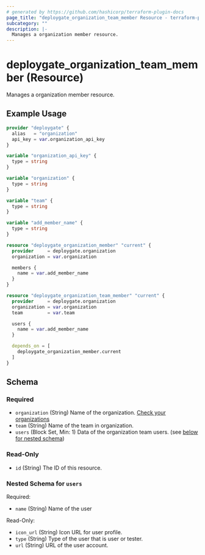 ```yaml
---
# generated by https://github.com/hashicorp/terraform-plugin-docs
page_title: "deploygate_organization_team_member Resource - terraform-provider-deploygate"
subcategory: ""
description: |-
  Manages a organization member resource.
---
```


# deploygate_organization_team_member (Resource)

Manages a organization member resource.

## Example Usage

```terraform
provider "deploygate" {
  alias   = "organization"
  api_key = var.organization_api_key
}

variable "organization_api_key" {
  type = string
}

variable "organization" {
  type = string
}

variable "team" {
  type = string
}

variable "add_member_name" {
  type = string
}

resource "deploygate_organization_member" "current" {
  provider     = deploygate.organization
  organization = var.organization

  members {
    name = var.add_member_name
  }
}

resource "deploygate_organization_team_member" "current" {
  provider     = deploygate.organization
  organization = var.organization
  team         = var.team

  users {
    name = var.add_member_name
  }

  depends_on = [
    deploygate_organization_member.current
  ]
}
```

<!-- schema generated by tfplugindocs -->
## Schema

### Required

- `organization` (String) Name of the organization. [Check your organizations](https://deploygate.com/organizations)
- `team` (String) Name of the team in organization.
- `users` (Block Set, Min: 1) Data of the organization team users. (see [below for nested schema](#nestedblock--users))

### Read-Only

- `id` (String) The ID of this resource.

<a id="nestedblock--users"></a>
### Nested Schema for `users`

Required:

- `name` (String) Name of the user

Read-Only:

- `icon_url` (String) Icon URL for user profile.
- `type` (String) Type of the user that is user or tester.
- `url` (String) URL of the user account.



